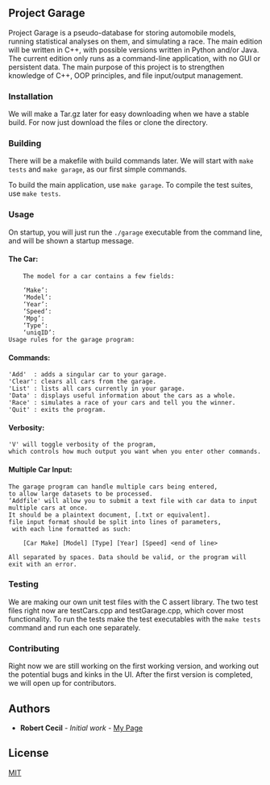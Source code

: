 ## Project Garage

Project Garage is a pseudo-database for storing automobile models, running statistical analyses on them, and simulating a race. The main edition will be written in C++, with possible versions written in Python and/or Java.
The current edition only runs as a command-line application, with no GUI or persistent data. The main purpose of this project is to strengthen knowledge of C++, OOP principles, and file input/output management.

### Installation
We will make a Tar.gz later for easy downloading when we have a stable build. For now just download the files or clone the directory.

### Building
There will be a makefile with build commands later.
We will start with `make tests` and `make garage`, as our first simple commands.

To build the main application, use `make garage`.
To compile the test suites, use `make tests`.

### Usage
On startup, you will just run the `./garage` executable from the command line, and will be shown a startup message.

#### The Car:
		The model for a car contains a few fields:

		‘Make’:
		‘Model’:
		‘Year’:
		‘Speed’:
		‘Mpg’:
		‘Type’:
		‘uniqID’:
    Usage rules for the garage program:  
        
#### Commands:  
    'Add'  : adds a singular car to your garage.   
    'Clear': clears all cars from the garage.  
    'List' : lists all cars currently in your garage.  
    'Data' : displays useful information about the cars as a whole.    
    'Race' : simulates a race of your cars and tell you the winner.   
    'Quit' : exits the program.    
        
#### Verbosity:    
    'V' will toggle verbosity of the program, 
    which controls how much output you want when you enter other commands.    
        
#### Multiple Car Input:
    The garage program can handle multiple cars being entered, 
    to allow large datasets to be processed.    
    ‘Addfile' will allow you to submit a text file with car data to input multiple cars at once. 
    It should be a plaintext document, [.txt or equivalent].   
    file input format should be split into lines of parameters,
     with each line formatted as such:    

        [Car Make] [Model] [Type] [Year] [Speed] <end of line> 
    
    All separated by spaces. Data should be valid, or the program will exit with an error.    


### Testing
We are making our own unit test files with the C assert library. The two test files right now are testCars.cpp and testGarage.cpp, which cover most functionality.
To run the tests make the test executables with the `make tests` command and run each one separately.


### Contributing
Right now we are still working on the first working version, and working out the potential bugs and kinks in the UI.
After the first version is completed, we will open up for contributors.


## Authors

* **Robert Cecil** - *Initial work* - [My Page](https://github.com/rhino9686)

## License
[MIT](https://choosealicense.com/licenses/mit/)
